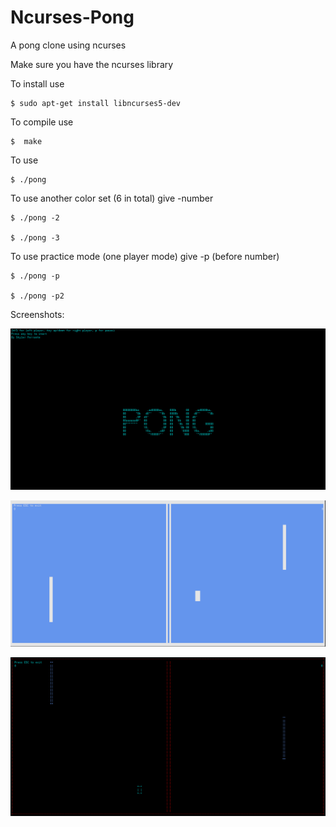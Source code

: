 # Ncurses-Pong
A pong clone using ncurses

Make sure you have the ncurses library

To install use

    $ sudo apt-get install libncurses5-dev 
    
To compile use 

    $  make

To use

    $ ./pong

To use another color set (6 in total) give -number

    $ ./pong -2 

    $ ./pong -3

To use practice mode (one player mode) give -p (before number)

    $ ./pong -p

    $ ./pong -p2

Screenshots:

![Image1](images/image1.png)

![Image1](images/image3.png)

![Image1](images/image2.png)
